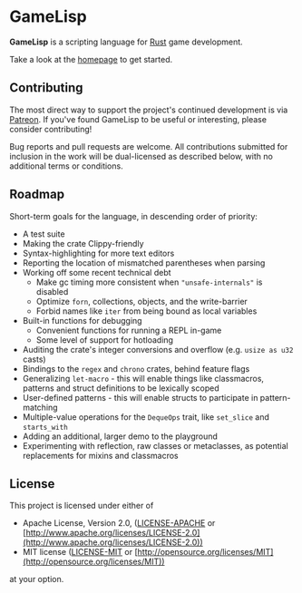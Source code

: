 # GameLisp

**GameLisp** is a scripting language for [Rust](https://www.rust-lang.org) game development.

Take a look at the [homepage](https://gamelisp.rs) to get started.

## Contributing

The most direct way to support the project's continued development is via 
[Patreon](https://www.patreon.com/fleabitdev). If you've found GameLisp to be useful or 
interesting, please consider contributing!

Bug reports and pull requests are welcome. All contributions submitted for inclusion in the work 
will be dual-licensed as described below, with no additional terms or conditions.

## Roadmap

Short-term goals for the language, in descending order of priority:

- A test suite
- Making the crate Clippy-friendly
- Syntax-highlighting for more text editors
- Reporting the location of mismatched parentheses when parsing
- Working off some recent technical debt
	- Make gc timing more consistent when `"unsafe-internals"` is disabled
	- Optimize `forn`, collections, objects, and the write-barrier
	- Forbid names like `iter` from being bound as local variables
- Built-in functions for debugging
	- Convenient functions for running a REPL in-game
	- Some level of support for hotloading
- Auditing the crate's integer conversions and overflow (e.g. `usize as u32` casts)
- Bindings to the `regex` and `chrono` crates, behind feature flags
- Generalizing `let-macro` - this will enable things like classmacros, patterns and struct
  definitions to be lexically scoped
- User-defined patterns - this will enable structs to participate in pattern-matching
- Multiple-value operations for the `DequeOps` trait, like `set_slice` and `starts_with`
- Adding an additional, larger demo to the playground
- Experimenting with reflection, raw classes or metaclasses, as potential replacements for mixins
  and classmacros

## License

This project is licensed under either of

- Apache License, Version 2.0, ([LICENSE-APACHE](LICENSE-APACHE) or
  [http://www.apache.org/licenses/LICENSE-2.0](http://www.apache.org/licenses/LICENSE-2.0))
- MIT license ([LICENSE-MIT](LICENSE-MIT) or
  [http://opensource.org/licenses/MIT](http://opensource.org/licenses/MIT))

at your option.
